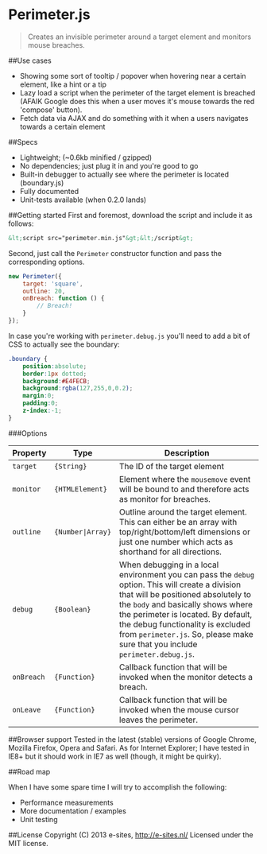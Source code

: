 Perimeter.js
====
<blockquote>
	<p>Creates an invisible perimeter around a target element and monitors mouse breaches.</p>
</blockquote>

##Use cases
<ul>
	<li>Showing some sort of tooltip / popover when hovering near a certain element, like a hint or a tip</li>
	<li>Lazy load a script when the perimeter of the target element is breached (AFAIK Google does this when a user moves it's mouse towards the red 'compose' button).</li>
	<li>Fetch data via AJAX and do something with it when a users navigates towards a certain element</li>
</ul>

##Specs
<ul>
	<li>Lightweight; (~0.6kb minified / gzipped)</li>
	<li>No dependencies; just plug it in and you're good to go</li>
	<li>Built-in debugger to actually see where the perimeter is located (boundary.js)</li>
	<li>Fully documented</li>
	<li>Unit-tests available (when 0.2.0 lands)</li>
</ul>

##Getting started
First and foremost, download the script and include it as follows:

```html
&lt;script src="perimeter.min.js"&gt;&lt;/script&gt;
```

Second, just call the <code>Perimeter</code> constructor function and pass the corresponding options.

```js
new Perimeter({
    target: 'square',
    outline: 20,
    onBreach: function () {
        // Breach!
    }
});
```

In case you're working with <code>perimeter.debug.js</code> you'll need to add a bit of CSS to actually see the boundary:

```css
.boundary {
    position:absolute;
    border:1px dotted;
    background:#E4FECB;
    background:rgba(127,255,0,0.2);
    margin:0;
    padding:0;
    z-index:-1;
}
```

###Options
<table class="table table-bordered table-striped bs-table">
	<colgroup>
		<col class="col-lg-1">
		<col class="col-lg-1">
		<col class="col-lg-1">
		<col class="col-lg-7">
	</colgroup>
	<thead>
	<tr>
		<th>Property</th>
		<th>Type</th>
		<th>Description</th>
	</tr>
	</thead>
	<tbody>
		<tr>
			<td>
				<code>target</code>
			</td>
			<td><code>{String}</code></td>
			<td>
				The ID of the target element
			</td>
		</tr>
		<tr>
			<td>
				<code>monitor</code>
			</td>
			<td><code>{HTMLElement}</code></td>
			<td>
				Element where the <code>mousemove</code> event will be bound to and therefore acts as monitor for breaches.
			</td>
		</tr>
		<tr>
			<td>
				<code>outline</code>
			</td>
			<td><code>{Number|Array}</code></td>
			<td>
				Outline around the target element. This can either be an array with top/right/bottom/left dimensions or just one number which acts as shorthand for all directions.
			</td>
		</tr>
		<tr>
			<td>
				<code>debug</code>
			</td>
			<td><code>{Boolean}</code></td>
			<td>
				When debugging in a local environment you can pass the <code>debug</code> option. This will create a division that will be positioned absolutely to the <code>body</code> and basically shows where the perimeter is located. By default, the debug functionality is excluded from <code>perimeter.js</code>. So, please make sure that you include <code>perimeter.debug.js</code>.
			</td>
		</tr>
		<tr>
			<td>
				<code>onBreach</code>
			</td>
			<td><code>{Function}</code></td>
			<td>
				Callback function that will be invoked when the monitor detects a breach.
			</td>
		</tr>
		<tr>
			<td>
				<code>onLeave</code>
			</td>
			<td><code>{Function}</code></td>
			<td>
				Callback function that will be invoked when the mouse cursor leaves the perimeter.
			</td>
		</tr>
	</tbody>
</table>

##Browser support
Tested in the latest (stable) versions of Google Chrome, Mozilla Firefox, Opera and Safari. As for Internet Explorer; I have tested in IE8+ but it should work in IE7 as well (though, it might be quirky).

##Road map
<p>When I have some spare time I will try to accomplish the following:</p>
<ul>
	<li>Performance measurements</li>
	<li>More documentation / examples</li>
	<li>Unit testing</li>
</ul>

##License
Copyright (C) 2013 e-sites, <a href="http://www.e-sites.nl/">http://e-sites.nl/</a> Licensed under the MIT license.
